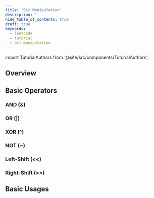 ```yaml
---
title: 'Bit Manipulation'
description: ''
hide_table_of_contents: true
draft: true
keywords:
  - leetcode
  - tutorial
  - bit manipulation
---
```


import TutorialAuthors from '@site/src/components/TutorialAuthors';

<TutorialAuthors names="@wingkwong"/>

## Overview

## Basic Operators

### AND (&)

### OR (|)

### XOR (^)

### NOT (~)

### Left-Shift (<<)

### Right-Shift (>>)

## Basic Usages